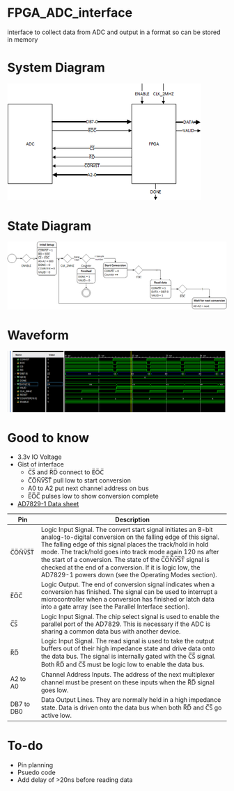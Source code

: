 ﻿# FPGA_ADC_interface
interface to collect data from ADC and output in a format so can be stored in memory

# System Diagram
![](README_assets/ADC-FPGA_System_diagram.png)
# State Diagram
![](README_assets/ADC-DPFA_State_diagram.png)
# Waveform
![](README_assets/FPGA_ADC_waveform.png)
# Good to know
- 3.3v IO Voltage
- Gist of interface
  - C̅S̅ and R̅D̅ connect to E̅O̅C̅
  - C̅O̅N̅V̅S̅T̅ pull low to start conversion
  - A0 to A2 put next channel address on bus
  - E̅O̅C̅ pulses low to show conversion complete
- [AD7829-1 Data sheet](https://www.analog.com/media/en/technical-documentation/data-sheets/AD7829-1.pdf)

| Pin | Description |
| ------ | ------ |
| C̅O̅N̅V̅S̅T̅ | Logic Input Signal. The convert start signal initiates an 8-bit analog-to-digital conversion on the falling edge of this signal. The falling edge of this signal places the track/hold in hold mode. The track/hold goes into track mode again 120 ns after the start of a conversion. The state of the C̅O̅N̅V̅S̅T̅ signal is checked at the end of a conversion. If it is logic low, the AD7829-1 powers down (see the Operating Modes section). |
| E̅O̅C̅ | Logic Output. The end of conversion signal indicates when a conversion has finished. The signal can be used to interrupt a microcontroller when a conversion has finished or latch data into a gate array (see the Parallel Interface section). |
| C̅S̅ | Logic Input Signal. The chip select signal is used to enable the parallel port of the AD7829. This is necessary if the ADC is sharing a common data bus with another device. |
| R̅D̅ | Logic Input Signal. The read signal is used to take the output buffers out of their high impedance state and drive data onto the data bus. The signal is internally gated with the C̅S̅ signal. Both R̅D̅ and C̅S̅ must be logic low to enable the data bus. |
| A2 to A0 | Channel Address Inputs. The address of the next multiplexer channel must be present on these inputs when the R̅D̅ signal goes low. |
| DB7 to DB0 | Data Output Lines. They are normally held in a high impedance state. Data is driven onto the data bus when both R̅D̅ and C̅S̅ go active low. |

# To-do
* Pin planning
* Psuedo code
* Add delay of >20ns before reading data 


